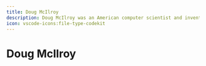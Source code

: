 ```yaml
---
title: Doug McIlroy
description: Doug McIlroy was an American computer scientist and inventor of Unix pipes.
icon: vscode-icons:file-type-codekit
---
```


# Doug McIlroy


